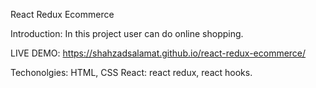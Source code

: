React Redux Ecommerce

Introduction: In this project user can do online shopping.

LIVE DEMO: https://shahzadsalamat.github.io/react-redux-ecommerce/

Techonolgies: HTML, CSS  React: react redux, react hooks.
